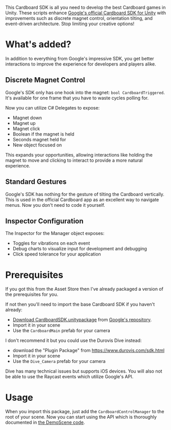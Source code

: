 This Cardboard SDK is all you need to develop the best Cardboard games in Unity. These scripts enhance [Google's official Cardboard SDK for Unity](https://developers.google.com/cardboard/unity/) with improvements such as discrete magnet control, orientation tilting, and event-driven architecture. Stop limiting your creative options!


# What's added?

In addition to everything from Google's impressive SDK, you get better interactions to improve the experience for developers and players alike.

## Discrete Magnet Control

Google's SDK only has one hook into the magnet: `bool CardboardTriggered`. It's available for one frame that you have to waste cycles polling for.

Now you can utilize C# Delegates to expose:

- Magnet down
- Magnet up
- Magnet click
- Boolean if the magnet is held
- Seconds magnet held for
- New object focused on

This expands your opportunities, allowing interactions like holding the magnet to move and clicking to interact to provide a more natural experience.

## Standard Gestures

Google's SDK has nothing for the gesture of tilting the Cardboard vertically. This is used in the official Cardboard app as an excellent way to navigate menus. Now you don't need to code it yourself.

## Inspector Configuration

The Inspector for the Manager object exposes:

- Toggles for vibrations on each event
- Debug charts to visualize input for development and debugging
- Click speed tolerance for your application


# Prerequisites

If you got this from the Asset Store then I've already packaged a version of the prerequisites for you.

If not then you'll need to import the base Cardboard SDK if you haven't already:
- [Download CardboardSDK.unitypackage](https://github.com/googlesamples/cardboard-unity/blob/master/CardboardSDKForUnity.unitypackage?raw=true) from [Google's repository](https://github.com/googlesamples/cardboard-unity).
- Import it in your scene
- Use the `CardboardMain` prefab for your camera

I don't recommend it but you could use the Durovis Dive instead:
- download the "Plugin Package" from https://www.durovis.com/sdk.html
- Import it in your scene
- Use the `Dive_Camera` prefab for your camera

Dive has many technical issues but supports iOS devices. You will also not be able to use the Raycast events which utilize Google's API.


# Usage

When you import this package, just add the `CardboardControlManager` to the root of your scene. Now you can start using the API which is thoroughly documented in [the DemoScene code](https://github.com/JScott/CardboardSDK-Unity/blob/master/CardboardControl/DemoScene/ExampleCharacterController.cs).
